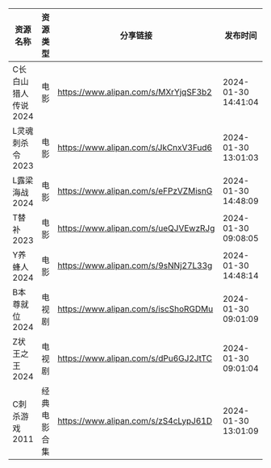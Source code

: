 | 资源名称         | 资源类型   | 分享链接                                 | 发布时间                |
| ------------ | ------ | ------------------------------------ | ------------------- |
| C长白山猎人传说2024 | 电影     | https://www.alipan.com/s/MXrYjqSF3b2 | 2024-01-30 14:41:04 |
| L灵魂刺杀令2023   | 电影     | https://www.alipan.com/s/JkCnxV3Fud6 | 2024-01-30 13:01:03 |
| L露梁海战2024    | 电影     | https://www.alipan.com/s/eFPzVZMisnG | 2024-01-30 14:48:09 |
| T替补2023      | 电影     | https://www.alipan.com/s/ueQJVEwzRJg | 2024-01-30 09:08:05 |
| Y养蜂人2024     | 电影     | https://www.alipan.com/s/9sNNj27L33g | 2024-01-30 14:48:14 |
| B本尊就位2024    | 电视剧    | https://www.alipan.com/s/iscShoRGDMu | 2024-01-30 09:01:09 |
| Z状王之王2024    | 电视剧    | https://www.alipan.com/s/dPu6GJ2JtTC | 2024-01-30 09:01:04 |
| C刺杀游戏2011    | 经典电影合集 | https://www.alipan.com/s/zS4cLypJ61D | 2024-01-30 13:01:09 |
